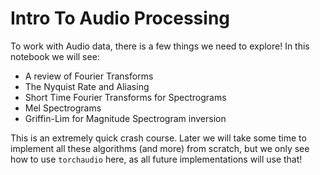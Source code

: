# Intro To Audio Processing

To work with Audio data, there is a few things we need to explore! In this notebook we will see:

- A review of Fourier Transforms
- The Nyquist Rate and Aliasing
- Short Time Fourier Transforms for Spectrograms
- Mel Spectrograms
- Griffin-Lim for Magnitude Spectrogram inversion

This is an extremely quick crash course. Later we will take some time to implement all these algorithms (and more) from scratch, but we only see how to use ```torchaudio``` here, as all future implementations will use that!
